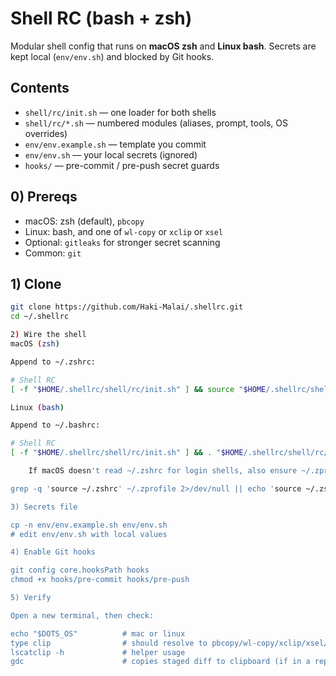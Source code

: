 # Shell RC (bash + zsh)

Modular shell config that runs on **macOS zsh** and **Linux bash**. Secrets are kept local (`env/env.sh`) and blocked by Git hooks.

## Contents
- `shell/rc/init.sh` — one loader for both shells
- `shell/rc/*.sh` — numbered modules (aliases, prompt, tools, OS overrides)
- `env/env.example.sh` — template you commit
- `env/env.sh` — your local secrets (ignored)
- `hooks/` — pre-commit / pre-push secret guards

## 0) Prereqs
- macOS: zsh (default), `pbcopy`
- Linux: bash, and one of `wl-copy` or `xclip` or `xsel`
- Optional: `gitleaks` for stronger secret scanning
- Common: `git`

## 1) Clone
```bash
git clone https://github.com/Haki-Malai/.shellrc.git
cd ~/.shellrc

2) Wire the shell
macOS (zsh)

Append to ~/.zshrc:

# Shell RC
[ -f "$HOME/.shellrc/shell/rc/init.sh" ] && source "$HOME/.shellrc/shell/rc/init.sh"

Linux (bash)

Append to ~/.bashrc:

# Shell RC
[ -f "$HOME/.shellrc/shell/rc/init.sh" ] && . "$HOME/.shellrc/shell/rc/init.sh"

    If macOS doesn't read ~/.zshrc for login shells, also ensure ~/.zprofile sources it:

grep -q 'source ~/.zshrc' ~/.zprofile 2>/dev/null || echo 'source ~/.zshrc' >> ~/.zprofile

3) Secrets file

cp -n env/env.example.sh env/env.sh
# edit env/env.sh with local values

4) Enable Git hooks

git config core.hooksPath hooks
chmod +x hooks/pre-commit hooks/pre-push

5) Verify

Open a new terminal, then check:

echo "$DOTS_OS"          # mac or linux
type clip                # should resolve to pbcopy/wl-copy/xclip/xsel/clip.exe
lscatclip -h             # helper usage
gdc                      # copies staged diff to clipboard (if in a repo)
